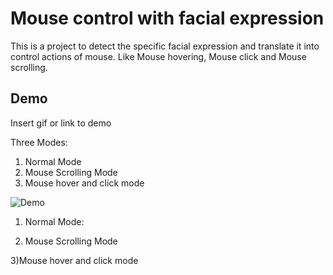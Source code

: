 
# Mouse control with facial expression

This is a project to detect the specific facial expression and 
translate it into control actions of mouse.
Like Mouse hovering, Mouse click and Mouse scrolling.




## Demo

Insert gif or link to demo

Three Modes:
1) Normal Mode
2) Mouse Scrolling Mode
3) Mouse hover and click mode

![Demo](https://user-images.githubusercontent.com/88503029/163715935-ab0c5af7-bc2b-4238-a330-b6509e3bf11b.gif)

1) Normal Mode:


2) Mouse Scrolling Mode

3)Mouse hover and click mode
